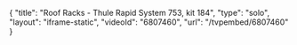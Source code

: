{
    "title": "Roof Racks - Thule Rapid System 753, kit 184",
    "type": "solo",
    "layout": "iframe-static",
    "videoId": "6807460",
    "url": "\/tvpembed\/6807460"
}